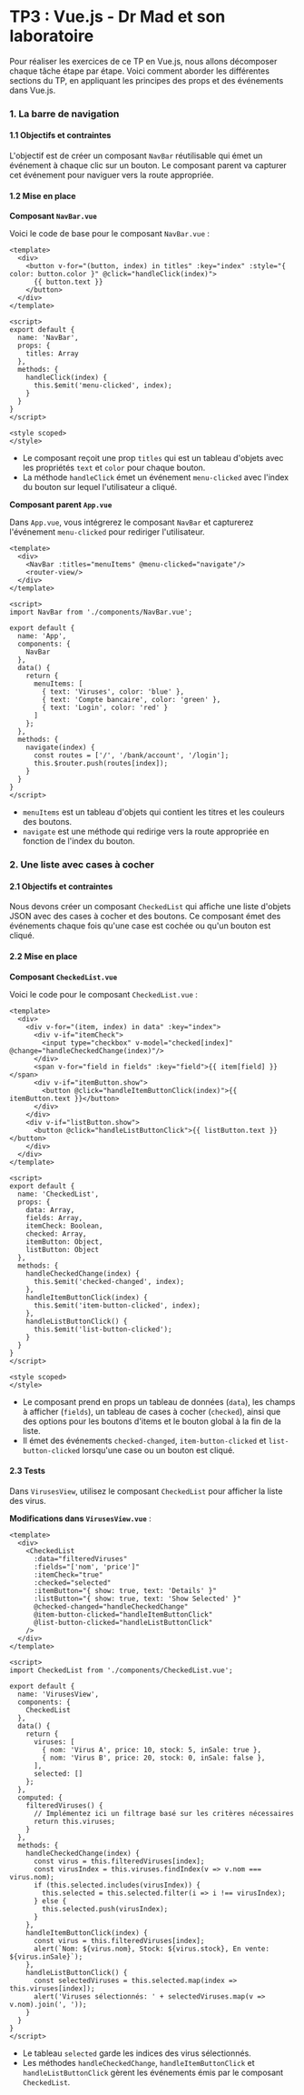 # TP3 : Vue.js - Dr Mad et son laboratoire

Pour réaliser les exercices de ce TP en Vue.js, nous allons décomposer chaque tâche étape par étape. Voici comment aborder les différentes sections du TP, en appliquant les principes des props et des événements dans Vue.js.

### 1. La barre de navigation

#### 1.1 Objectifs et contraintes
L'objectif est de créer un composant `NavBar` réutilisable qui émet un événement à chaque clic sur un bouton. Le composant parent va capturer cet événement pour naviguer vers la route appropriée.

#### 1.2 Mise en place

**Composant `NavBar.vue`**

Voici le code de base pour le composant `NavBar.vue` :
```vue
<template>
  <div>
    <button v-for="(button, index) in titles" :key="index" :style="{ color: button.color }" @click="handleClick(index)">
      {{ button.text }}
    </button>
  </div>
</template>

<script>
export default {
  name: 'NavBar',
  props: {
    titles: Array
  },
  methods: {
    handleClick(index) {
      this.$emit('menu-clicked', index);
    }
  }
}
</script>

<style scoped>
</style>
```

- Le composant reçoit une prop `titles` qui est un tableau d'objets avec les propriétés `text` et `color` pour chaque bouton.
- La méthode `handleClick` émet un événement `menu-clicked` avec l'index du bouton sur lequel l'utilisateur a cliqué.

**Composant parent `App.vue`**

Dans `App.vue`, vous intégrerez le composant `NavBar` et capturerez l'événement `menu-clicked` pour rediriger l'utilisateur.

```vue
<template>
  <div>
    <NavBar :titles="menuItems" @menu-clicked="navigate"/>
    <router-view/>
  </div>
</template>

<script>
import NavBar from './components/NavBar.vue';

export default {
  name: 'App',
  components: {
    NavBar
  },
  data() {
    return {
      menuItems: [
        { text: 'Viruses', color: 'blue' },
        { text: 'Compte bancaire', color: 'green' },
        { text: 'Login', color: 'red' }
      ]
    };
  },
  methods: {
    navigate(index) {
      const routes = ['/', '/bank/account', '/login'];
      this.$router.push(routes[index]);
    }
  }
}
</script>
```

- `menuItems` est un tableau d'objets qui contient les titres et les couleurs des boutons.
- `navigate` est une méthode qui redirige vers la route appropriée en fonction de l'index du bouton.

### 2. Une liste avec cases à cocher

#### 2.1 Objectifs et contraintes
Nous devons créer un composant `CheckedList` qui affiche une liste d'objets JSON avec des cases à cocher et des boutons. Ce composant émet des événements chaque fois qu'une case est cochée ou qu'un bouton est cliqué.

#### 2.2 Mise en place

**Composant `CheckedList.vue`**

Voici le code pour le composant `CheckedList.vue` :

```vue
<template>
  <div>
    <div v-for="(item, index) in data" :key="index">
      <div v-if="itemCheck">
        <input type="checkbox" v-model="checked[index]" @change="handleCheckedChange(index)"/>
      </div>
      <span v-for="field in fields" :key="field">{{ item[field] }}</span>
      <div v-if="itemButton.show">
        <button @click="handleItemButtonClick(index)">{{ itemButton.text }}</button>
      </div>
    </div>
    <div v-if="listButton.show">
      <button @click="handleListButtonClick">{{ listButton.text }}</button>
    </div>
  </div>
</template>

<script>
export default {
  name: 'CheckedList',
  props: {
    data: Array,
    fields: Array,
    itemCheck: Boolean,
    checked: Array,
    itemButton: Object,
    listButton: Object
  },
  methods: {
    handleCheckedChange(index) {
      this.$emit('checked-changed', index);
    },
    handleItemButtonClick(index) {
      this.$emit('item-button-clicked', index);
    },
    handleListButtonClick() {
      this.$emit('list-button-clicked');
    }
  }
}
</script>

<style scoped>
</style>
```

- Le composant prend en props un tableau de données (`data`), les champs à afficher (`fields`), un tableau de cases à cocher (`checked`), ainsi que des options pour les boutons d'items et le bouton global à la fin de la liste.
- Il émet des événements `checked-changed`, `item-button-clicked` et `list-button-clicked` lorsqu'une case ou un bouton est cliqué.

#### 2.3 Tests

Dans `VirusesView`, utilisez le composant `CheckedList` pour afficher la liste des virus.

**Modifications dans `VirusesView.vue`** :

```vue
<template>
  <div>
    <CheckedList
      :data="filteredViruses"
      :fields="['nom', 'price']"
      :itemCheck="true"
      :checked="selected"
      :itemButton="{ show: true, text: 'Details' }"
      :listButton="{ show: true, text: 'Show Selected' }"
      @checked-changed="handleCheckedChange"
      @item-button-clicked="handleItemButtonClick"
      @list-button-clicked="handleListButtonClick"
    />
  </div>
</template>

<script>
import CheckedList from './components/CheckedList.vue';

export default {
  name: 'VirusesView',
  components: {
    CheckedList
  },
  data() {
    return {
      viruses: [
        { nom: 'Virus A', price: 10, stock: 5, inSale: true },
        { nom: 'Virus B', price: 20, stock: 0, inSale: false },
      ],
      selected: []
    };
  },
  computed: {
    filteredViruses() {
      // Implémentez ici un filtrage basé sur les critères nécessaires
      return this.viruses;
    }
  },
  methods: {
    handleCheckedChange(index) {
      const virus = this.filteredViruses[index];
      const virusIndex = this.viruses.findIndex(v => v.nom === virus.nom);
      if (this.selected.includes(virusIndex)) {
        this.selected = this.selected.filter(i => i !== virusIndex);
      } else {
        this.selected.push(virusIndex);
      }
    },
    handleItemButtonClick(index) {
      const virus = this.filteredViruses[index];
      alert(`Nom: ${virus.nom}, Stock: ${virus.stock}, En vente: ${virus.inSale}`);
    },
    handleListButtonClick() {
      const selectedViruses = this.selected.map(index => this.viruses[index]);
      alert('Viruses sélectionnés: ' + selectedViruses.map(v => v.nom).join(', '));
    }
  }
}
</script>
```

- Le tableau `selected` garde les indices des virus sélectionnés.
- Les méthodes `handleCheckedChange`, `handleItemButtonClick` et `handleListButtonClick` gèrent les événements émis par le composant `CheckedList`.
  
